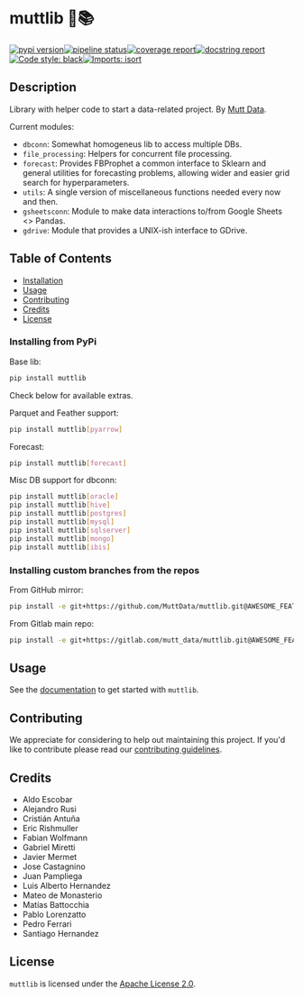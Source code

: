 # muttlib 🐶📚

[![pypi version](https://img.shields.io/pypi/v/muttlib?color=blue)](https://pypi.org/project/muttlib/)[![pipeline status](https://gitlab.com/mutt_data/muttlib/badges/master/pipeline.svg)](https://gitlab.com/mutt_data/muttlib/-/commits/master)[![coverage report](https://gitlab.com/mutt_data/muttlib/badges/master/coverage.svg)](https://gitlab.com/mutt_data/muttlib/-/commits/master)[![docstring report](https://gitlab.com/mutt_data/muttlib/-/jobs/artifacts/master/raw/docs_coverage.svg?job=docstr-cov)](https://interrogate.readthedocs.io/en/latest/)[![Code style: black](https://img.shields.io/badge/code%20style-black-000000.svg)](https://github.com/psf/black)[![Imports: isort](https://img.shields.io/badge/%20imports-isort-%231674b1?style=flat&labelColor=ef8336)](https://pycqa.github.io/isort/)


## Description

Library with helper code to start a data-related project.
By [Mutt Data](https://muttdata.ai/).

Current modules:

- `dbconn`: Somewhat homogeneus lib to access multiple DBs.
- `file_processing`: Helpers for concurrent file processing.
- `forecast`: Provides FBProphet a common interface to Sklearn and general
  utilities for forecasting problems, allowing wider and easier grid search for
  hyperparameters.
- `utils`: A single version of miscellaneous functions needed every now and then.
- `gsheetsconn`: Module to make data interactions to/from Google Sheets <> Pandas.
- `gdrive`: Module that provides a UNIX-ish interface to GDrive.

## Table of Contents

- [Installation](#installation)
- [Usage](#usage)
- [Contributing](#contributing)
- [Credits](#contributing)
- [License](#license)

### Installing from PyPi

Base lib:
```bash
pip install muttlib
```

Check below for available extras.

Parquet and Feather support:
```bash
pip install muttlib[pyarrow]
```

Forecast:
```bash
pip install muttlib[forecast]
```

Misc DB support for dbconn:
```bash
pip install muttlib[oracle]
pip install muttlib[hive]
pip install muttlib[postgres]
pip install muttlib[mysql]
pip install muttlib[sqlserver]
pip install muttlib[mongo]
pip install muttlib[ibis]
```

### Installing custom branches from the repos

From GitHub mirror:
```bash
pip install -e git+https://github.com/MuttData/muttlib.git@AWESOME_FEATURE_BRANCH#egg=muttlib
```

From Gitlab main repo:
```bash
pip install -e git+https://gitlab.com/mutt_data/muttlib.git@AWESOME_FEATURE_BRANCH#egg=muttlib
```

## Usage

See the [documentation](https://mutt_data.gitlab.io/muttlib/) to get started with `muttlib`.

## Contributing

We appreciate for considering to help out maintaining this project. If you'd like to contribute please read our [contributing guidelines](CONTRIBUTING.md).

## Credits

- Aldo Escobar
- Alejandro Rusi
- Cristián Antuña
- Eric Rishmuller
- Fabian Wolfmann
- Gabriel Miretti
- Javier Mermet
- Jose Castagnino
- Juan Pampliega
- Luis Alberto Hernandez
- Mateo de Monasterio
- Matías Battocchia
- Pablo Lorenzatto
- Pedro Ferrari
- Santiago Hernandez

## License
`muttlib` is licensed under the [Apache License 2.0](LICENCE).
